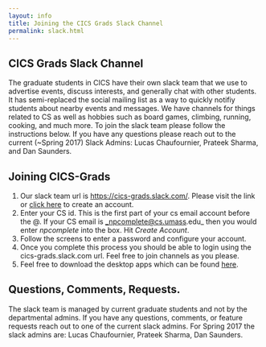 ```yaml
---
layout: info
title: Joining the CICS Grads Slack Channel
permalink: slack.html
---
```



## CICS Grads Slack Channel

The graduate students in CICS have their own slack team that we use to advertise events, discuss interests, and generally chat with other students. It has semi-replaced the social mailing list as a way to quickly notifiy students about nearby events and messages. We have channels for things related to CS as well as hobbies such as board games, climbing, running, cooking, and much more. To join the slack team please follow the instructions below. If you have any questions please reach out to the current (~Spring 2017) Slack Admins: Lucas Chaufournier, Prateek Sharma, and Dan Saunders.


## Joining CICS-Grads


1. Our slack team url is https://cics-grads.slack.com/. Please visit the link or [click here](https://cics-grads.slack.com/signup) to create an account.
2. Enter your CS id. This is the first part of your cs email account before the @. If your CS email is _npcomplete@cs.umass.edu_ then you would enter _npcomplete_ into the box. Hit _Create Account_.
3. Follow the screens to enter a password and configure your account. 
4. Once you complete this process you should be able to login using the cics-grads.slack.com url. Feel free to join channels as you please. 
5. Feel free to download the desktop apps which can be found [here](https://cics-grads.slack.com/downloads/).


## Questions, Comments, Requests.

The slack team is managed by current graduate students and not by the departmental admins. If you have any questions, comments, or feature requests reach out to one of the current slack admins. For Spring 2017 the slack admins are: Lucas Chaufournier, Prateek Sharma, Dan Saunders. 


